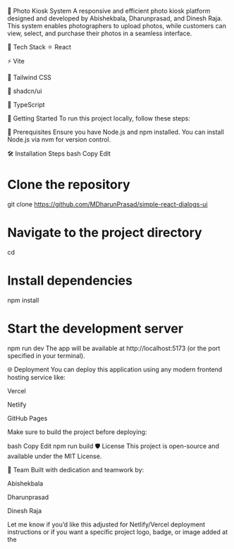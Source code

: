 📸 Photo Kiosk System
A responsive and efficient photo kiosk platform designed and developed by Abishekbala, Dharunprasad, and Dinesh Raja. This system enables photographers to upload photos, while customers can view, select, and purchase their photos in a seamless interface.

🚀 Tech Stack
⚛️ React

⚡ Vite

💅 Tailwind CSS

🧩 shadcn/ui

🧠 TypeScript

📁 Getting Started
To run this project locally, follow these steps:

🔧 Prerequisites
Ensure you have Node.js and npm installed. You can install Node.js via nvm for version control.

🛠️ Installation Steps
bash
Copy
Edit
# Clone the repository
git clone https://github.com/MDharunPrasad/simple-react-dialogs-ui

# Navigate to the project directory
cd <your-repo>

# Install dependencies
npm install

# Start the development server
npm run dev
The app will be available at http://localhost:5173 (or the port specified in your terminal).

🌐 Deployment
You can deploy this application using any modern frontend hosting service like:

Vercel

Netlify

GitHub Pages

Make sure to build the project before deploying:

bash
Copy
Edit
npm run build
🛡️ License
This project is open-source and available under the MIT License.

👥 Team
Built with dedication and teamwork by:

Abishekbala

Dharunprasad

Dinesh Raja

Let me know if you’d like this adjusted for Netlify/Vercel deployment instructions or if you want a specific project logo, badge, or image added at the
